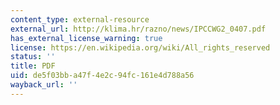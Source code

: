 ```yaml
---
content_type: external-resource
external_url: http://klima.hr/razno/news/IPCCWG2_0407.pdf
has_external_license_warning: true
license: https://en.wikipedia.org/wiki/All_rights_reserved
status: ''
title: PDF
uid: de5f03bb-a47f-4e2c-94fc-161e4d788a56
wayback_url: ''
---
```

